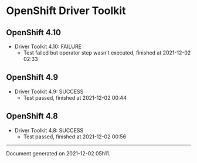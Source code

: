 
OpenShift Driver Toolkit
========================

OpenShift 4.10
--------------



* Driver Toolkit 4.10: FAILURE
  - Test failed but operator step wasn't executed, finished at 2021-12-02 02:33

OpenShift 4.9
-------------



* Driver Toolkit 4.9: SUCCESS
  - Test passed, finished at 2021-12-02 00:44

OpenShift 4.8
-------------



* Driver Toolkit 4.8: SUCCESS
  - Test passed, finished at 2021-12-02 00:56

---
Document generated on 2021-12-02 05h11.
